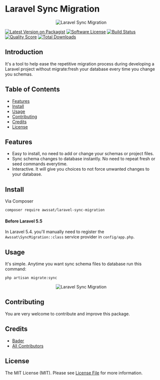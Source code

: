 # Laravel Sync Migration

<p align="center"> 
    <img src="https://i.imgur.com/OP83jHA.jpg" alt="Laravel Sync Migration">
</p>


[![Latest Version on Packagist][ico-version]][link-packagist]
[![Software License][ico-license]](LICENSE.md)
[![Build Status][ico-travis]][link-travis]
[![Quality Score][ico-code-quality]][link-code-quality]
[![Total Downloads][ico-downloads]][link-downloads]


## Introduction
It's a tool to help ease the repetitive migration process during developing a Laravel project without migrate:fresh your database every time you change you schemas.


## Table of Contents
  * [Features](#features)
  * [Install](#install)
  * [Usage](#usage)
  * [Contributing](#contributing)
  * [Credits](#credits)
  * [License](#license)
  
  
  
## Features
- Easy to install, no need to add or change your schemas or project files.
- Sync schema changes to database instantly. No need to repeat fresh or seed commands everytime.
- Interactive. It will give you choices to not force unwanted changes to your database.




## Install

Via Composer
```bash
composer require awssat/laravel-sync-migration
```


#### Before Laravel 5.5
In Laravel 5.4. you'll manually need to register the `Awssat\SyncMigration::class` service provider in `config/app.php`.


## Usage

It's simple. Anytime you want sync schema files to database run this command:
```
php artisan migrate:sync
```


<p align="center"> 
    <img src="https://thumbs.gfycat.com/SplendidFlatAustrianpinscher-size_restricted.gif" alt="Laravel Sync Migration">
</p>


## Contributing

You are very welcome to contribute and improve this package.


## Credits

- [Bader][link-author]
- [All Contributors][link-contributors]

## License

The MIT License (MIT). Please see [License File](LICENSE.md) for more information.

[ico-version]: https://img.shields.io/packagist/v/awssat/laravel-sync-migration.svg?style=flat-square
[ico-license]: https://img.shields.io/badge/license-MIT-brightgreen.svg?style=flat-square
[ico-travis]: https://travis-ci.org/awssat/laravel-sync-migration.svg?branch=master
[ico-code-quality]: https://scrutinizer-ci.com/g/awssat/laravel-sync-migration/badges/quality-score.png?b=master
[ico-downloads]: https://img.shields.io/packagist/dt/awssat/laravel-sync-migration.svg?style=flat-square

[link-packagist]: https://packagist.org/packages/awssat/laravel-sync-migration
[link-travis]: https://travis-ci.org/awssat/laravel-sync-migration
[link-scrutinizer]: https://scrutinizer-ci.com/g/awssat/laravel-sync-migration/code-structure
[link-code-quality]: https://scrutinizer-ci.com/g/awssat/laravel-sync-migration
[link-downloads]: https://packagist.org/packages/awssat/laravel-sync-migration
[link-author]: https://github.com/if4lcon
[link-contributors]: ../../contributors
